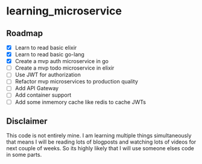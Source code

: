 # learning_microservice

## Roadmap
- [x] Learn to read basic elixir
- [x] Learn to read basic go-lang
- [x] Create a mvp auth microservice in go
- [ ] Create a mvp todo microservice in elixir
- [ ] Use JWT for authorization 
- [ ] Refactor mvp microservices to production quality
- [ ] Add API Gateway
- [ ] Add container support
- [ ] Add some inmemory cache like redis to cache JWTs

## Disclaimer
This code is not entirely mine. I am learning multiple things simultaneously that means I will be reading lots of blogposts and watching lots of videos for next couple of weeks. So its highly likely that I will use someone elses code in some parts.
